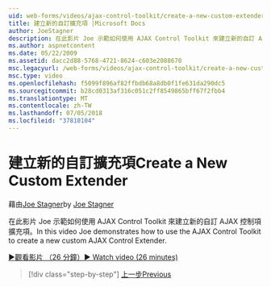 ```yaml
---
uid: web-forms/videos/ajax-control-toolkit/create-a-new-custom-extender
title: 建立新的自訂擴充項 |Microsoft Docs
author: JoeStagner
description: 在此影片 Joe 示範如何使用 AJAX Control Toolkit 來建立新的自訂 AJAX 控制項擴充項。
ms.author: aspnetcontent
ms.date: 05/22/2009
ms.assetid: dacc2d88-5768-4721-8624-c603e2088670
msc.legacyurl: /web-forms/videos/ajax-control-toolkit/create-a-new-custom-extender
msc.type: video
ms.openlocfilehash: f5099f896af82ffbdb68a8db0f1fe631da290dc5
ms.sourcegitcommit: b28cd0313af316c051c2ff8549865bff67f2fbb4
ms.translationtype: MT
ms.contentlocale: zh-TW
ms.lasthandoff: 07/05/2018
ms.locfileid: "37810104"
---
```

<a name="create-a-new-custom-extender"></a><span data-ttu-id="281dd-103">建立新的自訂擴充項</span><span class="sxs-lookup"><span data-stu-id="281dd-103">Create a New Custom Extender</span></span>
====================
<span data-ttu-id="281dd-104">藉由[Joe Stagner](https://github.com/JoeStagner)</span><span class="sxs-lookup"><span data-stu-id="281dd-104">by [Joe Stagner](https://github.com/JoeStagner)</span></span>

<span data-ttu-id="281dd-105">在此影片 Joe 示範如何使用 AJAX Control Toolkit 來建立新的自訂 AJAX 控制項擴充項。</span><span class="sxs-lookup"><span data-stu-id="281dd-105">In this video Joe demonstrates how to use the AJAX Control Toolkit to create a new custom AJAX Control Extender.</span></span>

[<span data-ttu-id="281dd-106">&#9654;觀看影片 （26 分鐘）</span><span class="sxs-lookup"><span data-stu-id="281dd-106">&#9654; Watch video (26 minutes)</span></span>](https://channel9.msdn.com/Blogs/ASP-NET-Site-Videos/create-a-new-custom-extender)

> [!div class="step-by-step"]
> [<span data-ttu-id="281dd-107">上一步</span><span class="sxs-lookup"><span data-stu-id="281dd-107">Previous</span></span>](editor-control-custom.md)
